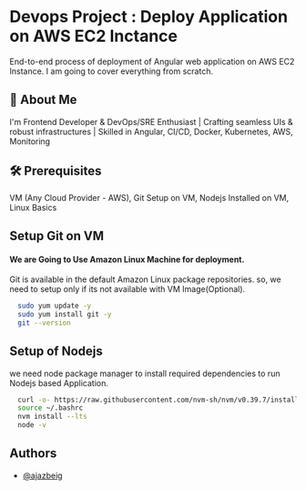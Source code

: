
# Devops Project : Deploy Application on AWS EC2 Inctance

End-to-end process of deployment of Angular web application on AWS EC2 Instance. I am going to cover everything from scratch.

## 🚀 About Me
I'm Frontend Developer & DevOps/SRE Enthusiast | Crafting seamless UIs & robust infrastructures | Skilled in Angular, CI/CD, Docker, Kubernetes, AWS, Monitoring

## 🛠 Prerequisites
VM (Any Cloud Provider - AWS), Git Setup on VM, Nodejs Installed on VM, Linux Basics

## Setup Git on VM
#### We are Going to Use Amazon Linux Machine for deployment.
Git is available in the default Amazon Linux package repositories. so, we need to setup only if its not available with VM Image(Optional).

```bash
  sudo yum update -y 
  sudo yum install git -y 
  git --version 
```
    
## Setup of Nodejs

we need node package manager to install required dependencies to run Nodejs based Application.
```bash
  curl -o- https://raw.githubusercontent.com/nvm-sh/nvm/v0.39.7/install.sh | bash
  source ~/.bashrc
  nvm install --lts
  node -v

```


## Authors

- [@ajazbeig](https://github.com/ajazbeig-21)

